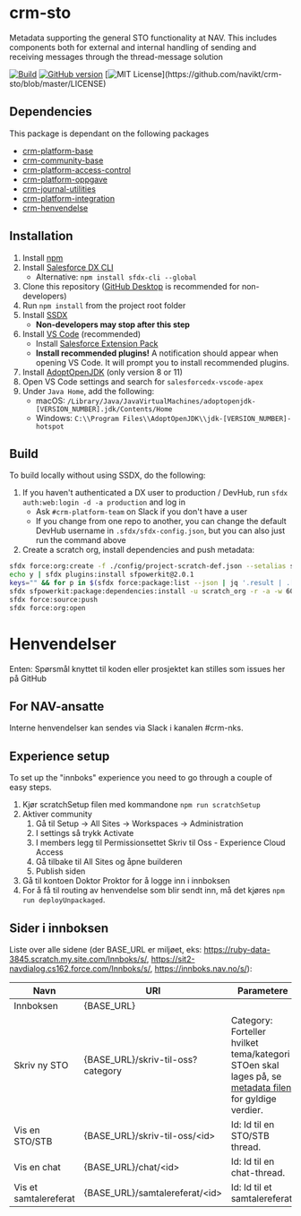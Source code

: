 # crm-sto

Metadata supporting the general STO functionality at NAV. This includes components both for external and internal handling of sending and receiving messages through the thread-message solution

[![Build](https://github.com/navikt/crm-sto/workflows/%5BPUSH%5D%20Create%20Package/badge.svg)](https://github.com/navikt/crm-sto/actions?query=workflow%3Acreate)
[![GitHub version](https://badgen.net/github/release/navikt/crm-sto/stable)](https://github.com/navikt/crm-sto)
[![MIT License](https://img.shields.io/apm/l/atomic-design-ui.svg?)](https://github.com/navikt/crm-sto/blob/master/LICENSE)

## Dependencies

This package is dependant on the following packages

-   [crm-platform-base](https://github.com/navikt/crm-platform-base)
-   [crm-community-base](https://github.com/navikt/crm-community-base)
-   [crm-platform-access-control](https://github.com/navikt/crm-platform-access-control)
-   [crm-platform-oppgave](https://github.com/navikt/crm-platform-oppgave)
-   [crm-journal-utilities](https://github.com/navikt/crm-journal-utilities)
-   [crm-platform-integration](https://github.com/navikt/crm-platform-integration)
-   [crm-henvendelse](https://github.com/navikt/crm-henvendelse)

## Installation

1. Install [npm](https://nodejs.org/en/download/)
1. Install [Salesforce DX CLI](https://developer.salesforce.com/tools/sfdxcli)
    - Alternative: `npm install sfdx-cli --global`
1. Clone this repository ([GitHub Desktop](https://desktop.github.com) is recommended for non-developers)
1. Run `npm install` from the project root folder
1. Install [SSDX](https://github.com/navikt/ssdx)
    - **Non-developers may stop after this step**
1. Install [VS Code](https://code.visualstudio.com) (recommended)
    - Install [Salesforce Extension Pack](https://marketplace.visualstudio.com/items?itemName=salesforce.salesforcedx-vscode)
    - **Install recommended plugins!** A notification should appear when opening VS Code. It will prompt you to install recommended plugins.
1. Install [AdoptOpenJDK](https://adoptopenjdk.net) (only version 8 or 11)
1. Open VS Code settings and search for `salesforcedx-vscode-apex`
1. Under `Java Home`, add the following:
    - macOS: `/Library/Java/JavaVirtualMachines/adoptopenjdk-[VERSION_NUMBER].jdk/Contents/Home`
    - Windows: `C:\\Program Files\\AdoptOpenJDK\\jdk-[VERSION_NUMBER]-hotspot`

## Build

To build locally without using SSDX, do the following:

1. If you haven't authenticated a DX user to production / DevHub, run `sfdx auth:web:login -d -a production` and log in
    - Ask `#crm-platform-team` on Slack if you don't have a user
    - If you change from one repo to another, you can change the default DevHub username in `.sfdx/sfdx-config.json`, but you can also just run the command above
1. Create a scratch org, install dependencies and push metadata:

```bash
sfdx force:org:create -f ./config/project-scratch-def.json --setalias scratch_org --durationdays 1 --setdefaultusername
echo y | sfdx plugins:install sfpowerkit@2.0.1
keys="" && for p in $(sfdx force:package:list --json | jq '.result | .[].Name' -r); do keys+=$p":{key} "; done
sfdx sfpowerkit:package:dependencies:install -u scratch_org -r -a -w 60 -k ${keys}
sfdx force:source:push
sfdx force:org:open
```

# Henvendelser

Enten:
Spørsmål knyttet til koden eller prosjektet kan stilles som issues her på GitHub

## For NAV-ansatte

Interne henvendelser kan sendes via Slack i kanalen #crm-nks.

## Experience setup

To set up the "innboks" experience you need to go through a couple of easy steps.

1. Kjør scratchSetup filen med kommandone `npm run scratchSetup`
1. Aktiver community
    1. Gå til Setup -> All Sites -> Workspaces -> Administration
    1. I settings så trykk Activate
    1. I members legg til Permissionsettet Skriv til Oss - Experience Cloud Access
    1. Gå tilbake til All Sites og åpne builderen
    1. Publish siden
1. Gå til kontoen Doktor Proktor for å logge inn i innboksen
1. For å få til routing av henvendelse som blir sendt inn, må det kjøres `npm run deployUnpackaged`.

## Sider i innboksen

Liste over alle sidene (der BASE_URL er miljøet, eks: https://ruby-data-3845.scratch.my.site.com/Innboks/s/, https://sit2-navdialog.cs162.force.com/Innboks/s/, https://innboks.nav.no/s/):

| Navn                  | URl                               | Parametere                                                                                                                                                                                      |
| --------------------- | --------------------------------- | ----------------------------------------------------------------------------------------------------------------------------------------------------------------------------------------------- |
| Innboksen             | {BASE_URL}                        |                                                                                                                                                                                                 |
| Skriv ny STO          | {BASE_URL}/skriv-til-oss?category | Category: Forteller hvilket tema/kategori STOen skal lages på, se [metadata filen](force-app/main/default/objects/STO_Category__mdt/fields/STO_Category__c.field-meta.xml) for gyldige verdier. |
| Vis en STO/STB        | {BASE_URL}/skriv-til-oss/&lt;id>  | Id: Id til en STO/STB thread.                                                                                                                                                                   |
| Vis en chat           | {BASE_URL}/chat/&lt;id>           | Id: Id til en chat-thread.                                                                                                                                                                      |
| Vis et samtalereferat | {BASE_URL}/samtalereferat/&lt;id> | Id: Id til et samtalereferat.                                                                                                                                                                   |
